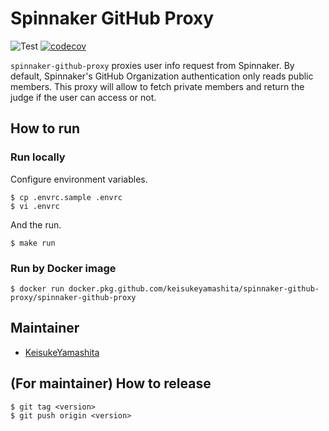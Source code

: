# Spinnaker GitHub Proxy

![Test](https://github.com/KeisukeYamashita/spinnaker-github-proxy/workflows/Test/badge.svg?branch=master)
[![codecov](https://codecov.io/gh/KeisukeYamashita/spinnaker-github-proxy/branch/master/graph/badge.svg?token=fQSLEMs6Db)](https://codecov.io/gh/KeisukeYamashita/spinnaker-github-proxy)

`spinnaker-github-proxy` proxies user info request from Spinnaker. By default, Spinnaker's GitHub Organization authentication only reads public members. 
This proxy will allow to fetch private members and return the judge if the user can access or not.

## How to run

### Run locally

Configure environment variables.

```console
$ cp .envrc.sample .envrc
$ vi .envrc
```

And the run.

```console
$ make run
```

### Run by Docker image

```console
$ docker run docker.pkg.github.com/keisukeyamashita/spinnaker-github-proxy/spinnaker-github-proxy
```

## Maintainer

* [KeisukeYamashita](https://github.com/KeisukeYamashita)

## (For maintainer) How to release

```console
$ git tag <version>
$ git push origin <version>
```
